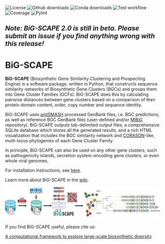 ![License](https://img.shields.io/github/license/medema-group/BiG-SCAPE)
![Github downloads](https://img.shields.io/github/downloads/medema-group/BiG-SCAPE/latest/total?label=Github%20downloads%20%28latest%29)
![Conda downloads](https://img.shields.io/conda/dn/bioconda/bigscape?label=Conda%20downloads)
![Test workflow](https://github.com/medema-group/BiG-SCAPE/actions/workflows/run-tests.yml/badge.svg)
![Coverage](https://medema-group.github.io/BiG-SCAPE/badges/coverage.svg)
![Pylint](https://medema-group.github.io/BiG-SCAPE/badges/pylint.svg)

## _Note: BiG-SCAPE 2.0 is still in beta. Please submit an issue if you find anything wrong with this release!_

# BiG-SCAPE

**BiG-SCAPE** (Biosynthetic Gene Similarity Clustering and Prospecting Engine) is a software package, written in Python, that constructs sequence similarity networks of Biosynthetic Gene Clusters (BGCs) and groups them into Gene Cluster Families (GCFs). BiG-SCAPE does this by calculating pairwise distances between gene clusters based on a comparison of their protein domain content, order, copy number and sequence identity.

BiG-SCAPE uses [antiSMASH](https://antismash.secondarymetabolites.org) processed GenBank files, i.e. BGC predictions, as well as reference BGC GenBank files (user-defined and/or [MIBiG](https://mibig.secondarymetabolites.org) repository). BiG-SCAPE outputs tab-delimited output files, a comprehensive SQLite database which stores all the generated results, and a rich HTML visualization that includes the BGC similarity network and [CORASON](https://github.com/nselem/corason)-like, multi-locus phylogenies of each Gene Cluster Family.

In principle, BiG-SCAPE can also be used on any other gene clusters, such as pathogenicity islands, secretion system-encoding gene clusters, or even whole viral genomes.

For installation instructions, see [here](https://github.com/medema-group/BiG-SCAPE/wiki/Installing-and-Running-BiG-SCAPE).

Learn more about BiG-SCAPE in the [wiki](https://github.com/medema-group/BiG-SCAPE/wiki).


![BiG-SCAPE workflow](Figures/BiG-SCAPE-CORASON_Fig1_20171122_v01_MM_nocorason.png)


If you find BiG-SCAPE useful, please cite us:

[A computational framework to explore large-scale biosynthetic diversity](https://doi.org/10.1038/s41589-019-0400-9)
